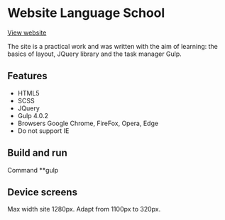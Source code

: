 # Website Language School
[View website](https://language-school-t.netlify.com)

The site is a practical work and was written with the aim of learning: the basics of layout,  JQuery library and the task manager Gulp.

## Features
- HTML5
- SCSS
- JQuery
- Gulp 4.0.2
- Browsers Google Chrome, FireFox, Opera, Edge
- Do not support IE

## Build and run
Command **gulp 

## Device screens
Max width site 1280px. Adapt from 1100px to 320px.